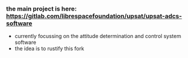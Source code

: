 ### the main project is here: https://gitlab.com/librespacefoundation/upsat/upsat-adcs-software
- currently focussing on the attitude determination and control system software
- the idea is to rustify this fork